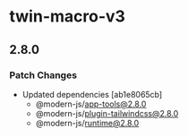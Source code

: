 # twin-macro-v3

## 2.8.0

### Patch Changes

- Updated dependencies [ab1e8065cb]
  - @modern-js/app-tools@2.8.0
  - @modern-js/plugin-tailwindcss@2.8.0
  - @modern-js/runtime@2.8.0
